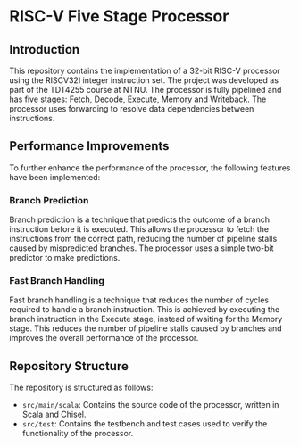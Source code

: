 # RISC-V Five Stage Processor
## Introduction

This repository contains the implementation of a 32-bit RISC-V processor using the RISCV32I integer instruction set. The project was developed as part of the TDT4255 course at NTNU. The processor is fully pipelined and has five stages: Fetch, Decode, Execute, Memory and Writeback. The processor uses forwarding to resolve data dependencies between instructions.

## Performance Improvements

To further enhance the performance of the processor, the following features have been implemented:

### Branch Prediction

Branch prediction is a technique that predicts the outcome of a branch instruction before it is executed. This allows the processor to fetch the instructions from the correct path, reducing the number of pipeline stalls caused by mispredicted branches. The processor uses a simple two-bit predictor to make predictions.

### Fast Branch Handling

Fast branch handling is a technique that reduces the number of cycles required to handle a branch instruction. This is achieved by executing the branch instruction in the Execute stage, instead of waiting for the Memory stage. This reduces the number of pipeline stalls caused by branches and improves the overall performance of the processor.


## Repository Structure

The repository is structured as follows:

- `src/main/scala`: Contains the source code of the processor, written in Scala and Chisel. 
- `src/test`: Contains the testbench and test cases used to verify the functionality of the processor. 

